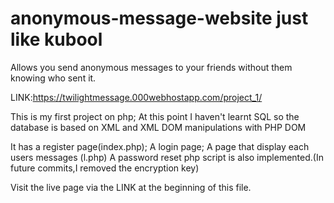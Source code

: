 # anonymous-message-website just like kubool
Allows you send anonymous messages to your friends without them
knowing who sent it.

LINK:https://twilightmessage.000webhostapp.com/project_1/

This is my first project on php; At this point I haven't learnt 
SQL so the database is based on XML and XML DOM manipulations with PHP DOM 

It has a register page(index.php);
A login page;
A page that display each users messages (l.php)
A password reset php script is also implemented.(In future commits,I removed 
the encryption key) 

Visit the live page via the LINK at the beginning of this file.
